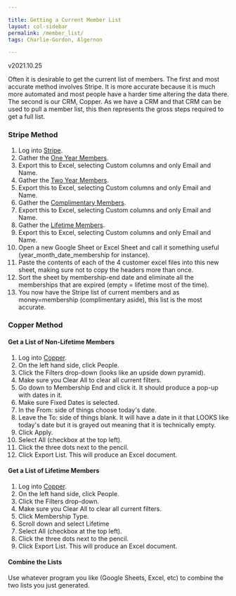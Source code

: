 ```yaml
---

title: Getting a Current Member List
layout: col-sidebar
permalink: /member_list/
tags: Charlie-Gordon, Algernon

---
```

v2021.10.25 

Often it is desirable to get the current list of members. The first and most accurate method involves Stripe. It is more accurate because it is much more automated and most people have a harder time altering the data there. The second is our CRM, Copper. As we have a CRM and that CRM can be used to pull a member list, this then represents the gross steps required to get a full list. 

### Stripe Method
1. Log into [Stripe](https://stripe.com/).
2. Gather the [One Year Members](https://dashboard.stripe.com/search?query=metadata%3Amembership_type%3Done).
3. Export this to Excel, selecting Custom columns and only Email and Name.
4. Gather the [Two Year Members](https://dashboard.stripe.com/search?query=metadata%3Amembership_type%3Dtwo).
5. Export this to Excel, selecting Custom columns and only Email and Name.
6. Gather the [Complimentary Members](https://dashboard.stripe.com/search?query=metadata%3Amembership_type%3Dcomplimentary).
7. Export this to Excel, selecting Custom columns and only Email and Name.
8. Gather the [Lifetime Members](https://dashboard.stripe.com/search?query=metadata%3Amembership_type%3Dlifetime).
9. Export this to Excel, selecting Custom columns and only Email and Name.
10. Open a new Google Sheet or Excel Sheet and call it something useful (year_month_date_membership for instance).
12. Paste the contents of each of the 4 customer excel files into this new sheet, making sure not to copy the headers more than once.
13. Sort the sheet by membership-end date and eliminate all the memberships that are expired (empty = lifetime most of the time).
14. You now have the Stripe list of current members and as money=membership (complimentary aside), this list is the most accurate.

### Copper Method
#### Get a List of Non-Lifetime Members

1. Log into [Copper](https://copper.com/).
2. On the left hand side, click People.
3. Click the Filters drop-down (looks like an upside down pyramid).
4. Make sure you Clear All to clear all current filters.
5. Go down to Membership End and click it. It should produce a pop-up with dates in it.
6. Make sure Fixed Dates is selected.
7. In the From: side of things choose today's date.
8. Leave the To: side of things blank. It will have a date in it that LOOKS like today's date but it is grayed out meaning that it is technically empty.
9. Click Apply.
10. Select All (checkbox at the top left).
11. Click the three dots next to the pencil.
12. Click Export List. This will produce an Excel document.

#### Get a List of Lifetime Members

1. Log into [Copper](https://copper.com/).
2. On the left hand side, click People.
3. Click the Filters drop-down.
4. Make sure you Clear All to clear all current filters.
5. Click Membership Type.
6. Scroll down and select Lifetime
7. Select All (checkbox at the top left).
8. Click the three dots next to the pencil.
9. Click Export List. This will produce an Excel document.

#### Combine the Lists

Use whatever program you like (Google Sheets, Excel, etc) to combine the two lists you just generated.

#### 
